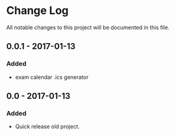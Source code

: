 # Change Log
All notable changes to this project will be documented in this file.


## 0.0.1 - 2017-01-13
### Added
- exam calendar .ics generator

## 0.0 - 2017-01-13
### Added
- Quick release old project.
